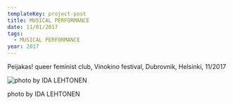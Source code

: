 ```yaml
---
templateKey: project-post
title: MUSICAL PERFORMANCE
date: 11/01/2017
tags:
  - MUSICAL PERFORMANCE
year: 2017
---
```

  Peijakas! queer feminist club, Vinokino festival, Dubrovnik, Helsinki, 11/2017

  ![photo by IDA LEHTONEN](https://res.cloudinary.com/biitsicloud/image/upload/v1596108035/bcloud/13.jpg)

  photo by IDA LEHTONEN